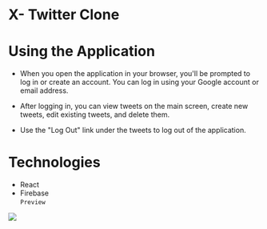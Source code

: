 # X- Twitter Clone

# Using the Application

- When you open the application in your browser, you'll be prompted to log in or create an account. You can log in using your Google account or email address.

- After logging in, you can view tweets on the main screen, create new tweets, edit existing tweets, and delete them.

- Use the "Log Out" link under the tweets to log out of the application.

# Technologies

- React
- Firebase
  <br>
  `Preview`

![](./public/screen.gif)
